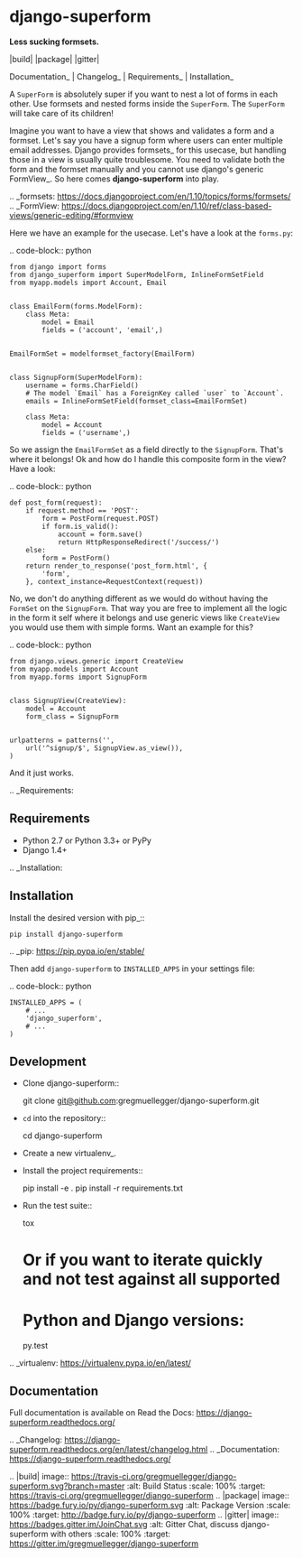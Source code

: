 django-superform
================

**Less sucking formsets.**

|build| |package| |gitter|

Documentation_ | Changelog_ | Requirements_ | Installation_

A ``SuperForm`` is absolutely super if you want to nest a lot of forms in each
other. Use formsets and nested forms inside the ``SuperForm``. The
``SuperForm`` will take care of its children!

Imagine you want to have a view that shows and validates a form and a formset.
Let's say you have a signup form where users can enter multiple email
addresses. Django provides formsets_ for this usecase, but handling those in a
view is usually quite troublesome. You need to validate both the form and the
formset manually and you cannot use django's generic FormView_. So here comes
**django-superform** into play.

.. _formsets: https://docs.djangoproject.com/en/1.10/topics/forms/formsets/
.. _FormView: https://docs.djangoproject.com/en/1.10/ref/class-based-views/generic-editing/#formview

Here we have an example for the usecase. Let's have a look at the
``forms.py``:

.. code-block:: python

    from django import forms
    from django_superform import SuperModelForm, InlineFormSetField
    from myapp.models import Account, Email


    class EmailForm(forms.ModelForm):
        class Meta:
            model = Email
            fields = ('account', 'email',)


    EmailFormSet = modelformset_factory(EmailForm)


    class SignupForm(SuperModelForm):
        username = forms.CharField()
        # The model `Email` has a ForeignKey called `user` to `Account`.
        emails = InlineFormSetField(formset_class=EmailFormSet)

        class Meta:
            model = Account
            fields = ('username',)


So we assign the ``EmailFormSet`` as a field directly to the ``SignupForm``.
That's where it belongs! Ok and how do I handle this composite form in the
view? Have a look:

.. code-block:: python

    def post_form(request):
        if request.method == 'POST':
            form = PostForm(request.POST)
            if form.is_valid():
                account = form.save()
                return HttpResponseRedirect('/success/')
        else:
            form = PostForm()
        return render_to_response('post_form.html', {
            'form',
        }, context_instance=RequestContext(request))


No, we don't do anything different as we would do without having the
``FormSet`` on the ``SignupForm``. That way you are free to implement all the
logic in the form it self where it belongs and use generic views like
``CreateView`` you would use them with simple forms. Want an example for this?

.. code-block:: python

    from django.views.generic import CreateView
    from myapp.models import Account
    from myapp.forms import SignupForm


    class SignupView(CreateView):
        model = Account
        form_class = SignupForm


    urlpatterns = patterns('',
        url('^signup/$', SignupView.as_view()),
    )

And it just works.

.. _Requirements:

Requirements
------------

- Python 2.7 or Python 3.3+ or PyPy
- Django 1.4+

.. _Installation:

Installation
------------

Install the desired version with pip_::

    pip install django-superform

.. _pip: https://pip.pypa.io/en/stable/

Then add ``django-superform`` to ``INSTALLED_APPS`` in your settings file:

.. code-block:: python

    INSTALLED_APPS = (
        # ...
        'django_superform',
        # ...
    )

Development
-----------

- Clone django-superform::

    git clone git@github.com:gregmuellegger/django-superform.git

- ``cd`` into the repository::

    cd django-superform

- Create a new virtualenv_.
- Install the project requirements::

    pip install -e .
    pip install -r requirements.txt

- Run the test suite::

    tox
    # Or if you want to iterate quickly and not test against all supported
    # Python and Django versions:
    py.test

.. _virtualenv: https://virtualenv.pypa.io/en/latest/

Documentation
-------------

Full documentation is available on Read the Docs: https://django-superform.readthedocs.org/

.. _Changelog: https://django-superform.readthedocs.org/en/latest/changelog.html
.. _Documentation: https://django-superform.readthedocs.org/

.. |build| image:: https://travis-ci.org/gregmuellegger/django-superform.svg?branch=master
    :alt: Build Status
    :scale: 100%
    :target: https://travis-ci.org/gregmuellegger/django-superform
.. |package| image:: https://badge.fury.io/py/django-superform.svg
    :alt: Package Version
    :scale: 100%
    :target: http://badge.fury.io/py/django-superform
.. |gitter| image:: https://badges.gitter.im/JoinChat.svg
    :alt: Gitter Chat, discuss django-superform with others
    :scale: 100%
    :target: https://gitter.im/gregmuellegger/django-superform
